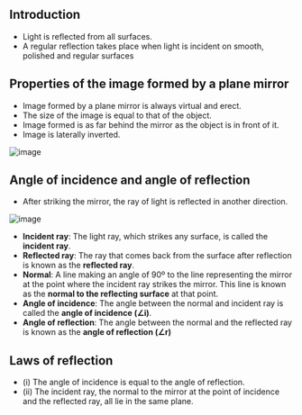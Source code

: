 ## Introduction
* Light is reflected from all surfaces. 
* A regular reflection takes place when light is incident on smooth, polished and regular surfaces

## Properties of the image formed by a plane mirror
* Image formed by a plane mirror is always virtual and erect. 
* The size of the image is equal to that of the object. 
* Image formed is as far behind the mirror as the object is in front of it. 
* Image is laterally inverted.

![image](https://user-images.githubusercontent.com/20998959/148186388-81e92425-0ced-4a76-ab3d-42fab2d50a27.png)

## Angle of incidence and angle of reflection
* After striking the mirror, the ray of light is reflected in another direction.

![image](https://user-images.githubusercontent.com/20998959/148184624-e177e965-3c78-44da-ba64-d0126f78d1a6.png)

* **Incident ray**: The light ray, which strikes any surface, is called the **incident ray**. 
* **Reflected ray**: The ray that comes back from the surface after reflection is known as the **reflected ray**.
* **Normal**:  A line making an angle of 90º to the line representing the mirror at the point where the incident ray strikes the mirror. This line is known
as the **normal to the reflecting surface** at that point.
* **Angle of incidence**: The angle between the normal and incident ray is called the **angle of incidence (∠i)**. 
* **Angle of reflection**: The angle between the normal and the reflected ray is known as the **angle of reflection (∠r)** 


## Laws of reflection
* (i) The angle of incidence is equal to the angle of reflection.
* (ii) The incident ray, the normal to the mirror at the point of incidence and the reflected ray, all lie in the same plane.

